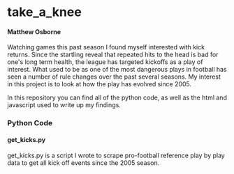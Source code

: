 # take_a_knee
#### Matthew Osborne

Watching games this past season I found myself interested with kick returns. Since
the startling reveal that repeated hits to the head is bad for one's long term
health, the league has targeted kickoffs as a play of interest. What used to be
as one of the most dangerous plays in football has seen a number of rule changes
over the past several seasons. My interest in this project is to look at how the
play has evolved since 2005.

In this repository you can find all of the python code, as well as the html and
javascript used to write up my findings.

### Python Code
#### get_kicks.py
get_kicks.py is a script I wrote to scrape pro-football reference play by play
data to get all kick off events since the 2005 season.

